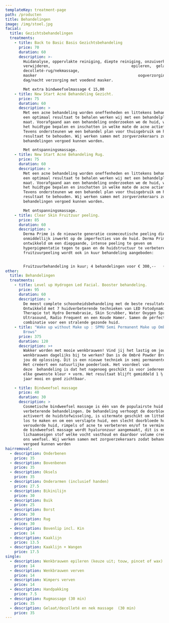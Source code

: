 ```yaml
---
templateKey: treatment-page
path: /producten
title: Behandelingen
image: /img/stoel.jpg
facial:
  title: Gezichtsbehandelingen
  treatments:
    - title: Back to Basic Basis Gezichtsbehandeling
      price: 70
      duration: 60
      description: >-
        Huidanalyse, oppervlakte reiniging, diepte reiniging, onzuiverheden
        verwijderen,                                    epileren,  gelaat-
        decolleté-rug/nekmassage,
        masker                                             oogverzorging en
        dag/nacht verzorging met voedend masker.

        Met extra bindweefselmassage € 15,00
    - title: New Start Acné Behandeling Gezicht.
      price: 75
      duration: 60
      description: >
        Met een acne behandeling worden oneffenheden en littekens behandeld. Om
        een optimaal resultaat te behalen werken wij met een behandelplan op
        maat. Voorafgaand aan een behandeling onderzoeken we de huid, waarbij we
        het huidtype bepalen en inschatten in welke mate de acne actief is.
        Tevens ondersteunen we een behandel plan voor thuisgebruik om het beste
        resultaat te behouden. Wij werken samen met zorgverzekeraars zodat
        behandelingen vergoed kunnen worden.

        Met ontspanningsmassage.
    - title: New Start Acné Behandeling Rug.
      price: 75
      duration: 60
      description: >
        Met een acne behandeling worden oneffenheden en littekens behandeld. Om
        een optimaal resultaat te behalen werken wij met een behandelplan op
        maat. Voorafgaand aan een behandeling onderzoeken we de huid, waarbij we
        het huidtype bepalen en inschatten in welke mate de acne actief is.
        Tevens ondersteunen we een behandel plan voor thuisgebruik om het beste
        resultaat te behouden. Wij werken samen met zorgverzekeraars zodat
        behandelingen vergoed kunnen worden.

        Met ontspanningsmassage.
    - title: Clear Skin Fruitzuur peeling.
      price: 85
      duration: 60
      description: >
        Derma Prime is de nieuwste generatie cosmeceutische peeling die
        onmiddellijk inwerkt op de imperfecties van de huid. Derma Prime is
        ontwikkeld om een diepgaande, intense peeling te geven om
        hyperpigmentatie tegen te gaan en de huidstructuur te verbeteren. Deze
        fruitzuurpeeling wordt ook in kuur behandeling aangeboden:


        Fruitzuurbehandeling in kuur; 4 behandelingen voor € 300,--   ( i.p.v. € 340,-- )
other:
  title: Behandelingen
  treatments:
    - title: Level up Hydrogen Led Facial. Booster behandeling.
      price: 95
      duration: 60
      description: >
        De meest complete schoonheidsbehandeling met de beste resultaten.
        Ontwikkeld met 7 huidverbeterende technieken van LED Fotodynamische
        Therapie tot Hydro Dermabrasie, Skin Scrubber, Water Oxygen Spray,
        Ultrasound, Radio Frequent en een Koude Hamer. Samen de pérfecte
        combinatie voor een stralende gezonde huid.
    - title: "Wake up without Make up : SPMU Semi Permanent Make up Ombré Powder
        Brows"
      price: 375
      duration: 120
      description: >+
        Wakker worden met mooie wenkbrauwen! Vind jij het lastig om jou
        wenkbrauwen dagelijks bij te werken? Dan is de Ombré Powder Brows voor
        jou dé oplossing. Dit is een nieuwe techniek in semi permanente make up.
        Het creëert een natuurlijke poederlook. Het voordeel van
        deze  behandeling is dat het nagenoeg geschikt is voor iedereen en in
        elke gewenste kleur + vorm. Het resultaat blijft gemiddeld 1 ½ tot 2
        jaar mooi en goed zichtbaar. 

    - title: Bindweefsel massage
      price: 40
      duration: 30
      description: >
        Cosmetische bindweefsel massage is één van de populairste huid
        verbeterende behandelingen. De behandeling verhoogt de doorbloeding en
        activeert de huidstofwisseling, is uitermate geschikt om littekenweefsel
        los te maken en om een verslapte huid, een slecht doorbloede huid, een
        verouderde huid, rimpels of acne te verbeteren en/of te verminderen. In
        de bindweefsel massage wordt hyaluronzuur aangemaakt, dit is een
        lichaamseigen stof welke vocht vasthoud en daardoor volume creëert aan
        ons weefsel. Wij werken samen met zorgverzekeraars zodat behandelingen
        vergoed kunnen worden
hairremoval:
  - description: Onderbenen
    price: 35
  - description: Bovenbenen
    price: 35
  - description: Oksels
    price: 35
  - description: Onderarmen (inclusief handen)
    price: 27.5
  - description: Bikinilijn
    price: 30
  - description: Buik
    price: 25
  - description: Borst
    price: 30
  - description: Rug
    price: 30
  - description: Bovenlip incl. Kin
    price: 14
  - description: Kaaklijn
    price: 13.5
  - description: Kaaklijn + Wangen
    price: 17.5
single:
  - description: Wenkbrauwen epileren (keuze uit; touw, pincet of wax)
    price: 14
  - description: Wenkbrauwen verven
    price: 14
  - description: Wimpers verven
    price: 14
  - description: Handpakking
    price: 7.5
  - description: Rugmassage (30 min)
    price: 35
  - description: Gelaat/decolleté en nek massage  (30 min)
    price: 35
---
```

